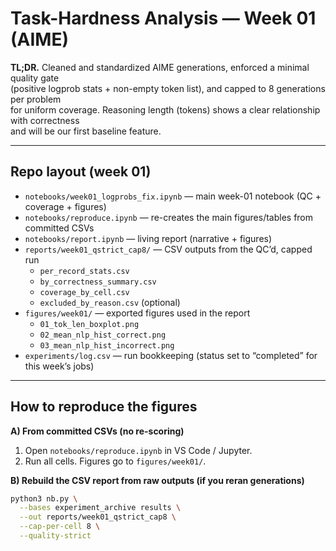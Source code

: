 # Task-Hardness Analysis — Week 01 (AIME)

**TL;DR.** Cleaned and standardized AIME generations, enforced a minimal quality gate  
(positive logprob stats + non-empty token list), and capped to 8 generations per problem  
for uniform coverage. Reasoning length (tokens) shows a clear relationship with correctness  
and will be our first baseline feature.

---

## Repo layout (week 01)

- `notebooks/week01_logprobs_fix.ipynb` — main week-01 notebook (QC + coverage + figures)
- `notebooks/reproduce.ipynb` — re-creates the main figures/tables from committed CSVs
- `notebooks/report.ipynb` — living report (narrative + figures)
- `reports/week01_qstrict_cap8/` — CSV outputs from the QC’d, capped run  
  - `per_record_stats.csv`  
  - `by_correctness_summary.csv`  
  - `coverage_by_cell.csv`  
  - `excluded_by_reason.csv` (optional)
- `figures/week01/` — exported figures used in the report  
  - `01_tok_len_boxplot.png`  
  - `02_mean_nlp_hist_correct.png`  
  - `03_mean_nlp_hist_incorrect.png`
- `experiments/log.csv` — run bookkeeping (status set to “completed” for this week’s jobs)

---

## How to reproduce the figures

**A) From committed CSVs (no re-scoring)**
1. Open `notebooks/reproduce.ipynb` in VS Code / Jupyter.
2. Run all cells. Figures go to `figures/week01/`.

**B) Rebuild the CSV report from raw outputs (if you reran generations)**
```bash
python3 nb.py \
  --bases experiment_archive results \
  --out reports/week01_qstrict_cap8 \
  --cap-per-cell 8 \
  --quality-strict

